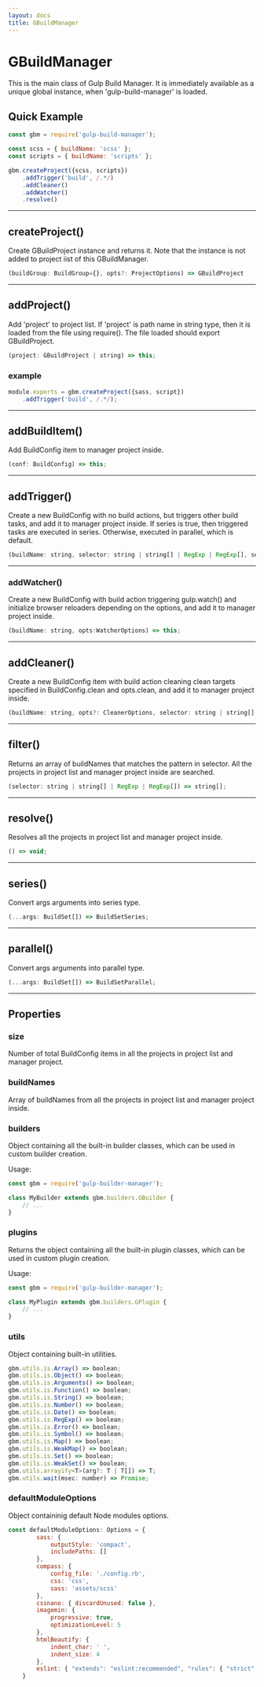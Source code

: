 ```yaml
---
layout: docs
title: GBuildManager
---
```


# GBuildManager

This is the main class of Gulp Build Manager. It is immediately available as a unique global instance, when 'gulp-build-manager' is loaded.


## Quick Example
```js
const gbm = require('gulp-build-manager');

const scss = { buildName: 'scss' };
const scripts = { buildName: 'scripts' };

gbm.createProject({scss, scripts})
    .addTrigger('build', /.*/)
    .addCleaner()
    .addWatcher()
    .resolve()
```


---
## createProject()
Create GBuildProject instance and returns it. Note that the instance is not added to project iist of this GBuildManager.
```js
(buildGroup: BuildGroup={}, opts?: ProjectOptions) => GBuildProject
```


---
## addProject()
Add 'project' to project list. If 'project' is path name in string type, then it is loaded from the file using require().
The file loaded should export GBuildProject.
```js
(project: GBuildProject | string) => this;
```

### example
```js
module.exports = gbm.createProject({sass, script})
    .addTrigger('build', /.*/);
```


---
## addBuildItem()
Add BuildConfig item to manager project inside.
```js
(conf: BuildConfig) => this;
```


---
## addTrigger()
Create a new BuildConfig with no build actions, but triggers other build tasks, and add it to manager project inside.
If series is true, then triggered tasks are executed in series. Otherwise, executed in parallel, which is default.
```js
(buildName: string, selector: string | string[] | RegExp | RegExp[], series: boolean = false)
```


---
### addWatcher()
Create a new BuildConfig with build action triggering gulp.watch() and initialize browser reloaders depending on the options, and add it to manager project inside.
```js
(buildName: string, opts:WatcherOptions) => this;
```


---
## addCleaner()
Create a new BuildConfig item with build action cleaning clean targets specified in BuildConfig.clean and opts.clean, and add it to manager project inside.
```js
(buildName: string, opts?: CleanerOptions, selector: string | string[] | RegExp | RegExp[] = /@clean$/) => this;
```


---
## filter()
Returns an array of buildNames that matches the pattern in selector.
All the projects in project list and manager project inside are searched.
```js
(selector: string | string[] | RegExp | RegExp[]) => string[];
```


---
## resolve()
Resolves all the projects in project list and manager project inside.
```js
() => void;
```


---
## series()
Convert args arguments into series type.
```js
(...args: BuildSet[]) => BuildSetSeries;
```


---
## parallel()
Convert args arguments into parallel type.
```js
(...args: BuildSet[]) => BuildSetParallel;
```


---
## Properties

### size
Number of total BuildConfig items in all the projects in project list and manager project.

### buildNames
Array of buildNames from all the projects in project list and manager project inside.

### builders
Object containing all the built-in builder classes, which can be used in custom builder creation.

Usage:
```js
const gbm = require('gulp-builder-manager');

class MyBuilder extends gbm.builders.GBuilder {
    // ...
}
```

### plugins
Returns the object containing all the built-in plugin classes, which can be used in custom plugin creation.

Usage:
```js
const gbm = require('gulp-builder-manager');

class MyPlugin extends gbm.builders.GPlugin {
    // ...
}
```

### utils
Object containing built-in utilities.

```js
gbm.utils.is.Array() => boolean;
gbm.utils.is.Object() => boolean;
gbm.utils.is.Arguments() => boolean;
gbm.utils.is.Function() => boolean;
gbm.utils.is.String() => boolean;
gbm.utils.is.Number() => boolean;
gbm.utils.is.Date() => boolean;
gbm.utils.is.RegExp() => boolean;
gbm.utils.is.Error() => boolean;
gbm.utils.is.Symbol() => boolean;
gbm.utils.is.Map() => boolean;
gbm.utils.is.WeakMap() => boolean;
gbm.utils.is.Set() => boolean;
gbm.utils.is.WeakSet() => boolean;
gbm.utils.arrayify<T>(arg?: T | T[]) => T;
gbm.utils.wait(msec: number) => Promise;
```

### defaultModuleOptions
Object containinig default Node modules options.
```js
const defaultModuleOptions: Options = {
        sass: {
            outputStyle: 'compact',
            includePaths: []
        },
        compass: {
            config_file: './config.rb',
            css: 'css',
            sass: 'assets/scss'
        },
        cssnano: { discardUnused: false },
        imagemin: {
            progressive: true,
            optimizationLevel: 5
        },
        htmlBeautify: {
            indent_char: ' ',
            indent_size: 4
        },
        eslint: { "extends": "eslint:recommended", "rules": { "strict": 1 } },
    }
```
